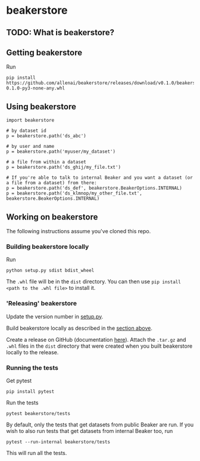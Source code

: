 # beakerstore

## TODO: What is beakerstore?

## Getting beakerstore

Run

```
pip install https://github.com/allenai/beakerstore/releases/download/v0.1.0/beakerstore-0.1.0-py3-none-any.whl
```

## Using beakerstore

```
import beakerstore

# by dataset id
p = beakerstore.path('ds_abc')

# by user and name
p = beakerstore.path('myuser/my_dataset')

# a file from within a dataset
p = beakerstore.path('ds_ghij/my_file.txt')
```
```
# If you're able to talk to internal Beaker and you want a dataset (or a file from a dataset) from there:
p = beakerstore.path('ds_def', beakerstore.BeakerOptions.INTERNAL)
p = beakerstore.path('ds_klmnop/my_other_file.txt', beakerstore.BeakerOptions.INTERNAL)
```

## Working on beakerstore

The following instructions assume you've cloned this repo.

### Building beakerstore locally

Run

```
python setup.py sdist bdist_wheel
```

The `.whl` file will be in the `dist` directory. You can then use `pip install <path to the .whl file>` to install it.


### 'Releasing' beakerstore

Update the version number in [setup.py](./setup.py).

Build beakerstore locally as described in the [section above](./README.md#building-beakerstore-locally).

Create a release on GitHub (documentation [here](https://help.github.com/en/articles/creating-releases)). Attach the `.tar.gz` and `.whl` files in the `dist` directory that were created when you built beakerstore locally to the release.

### Running the tests

Get pytest

```
pip install pytest
```

Run the tests
```
pytest beakerstore/tests
```

By default, only the tests that get datasets from public Beaker are run. If you wish to also run tests that get datasets from internal Beaker too, run

```
pytest --run-internal beakerstore/tests
```
This will run all the tests.
